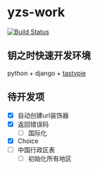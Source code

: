 # yzs-work
[![Build Status](https://travis-ci.org/wplct/yzs-work.svg?branch=master)](https://travis-ci.org/wplct/yzs-work)

## 钥之时快速开发环境

python + django + [tastypie](https://github.com/django-tastypie/django-tastypie)

## 待开发项

- [x] 自动创建url装饰器
- [X] 返回错误码
    - [ ] 国际化
- [x] Choice
- [ ] 中国行政区表
    - [ ] 初始化所有地区
